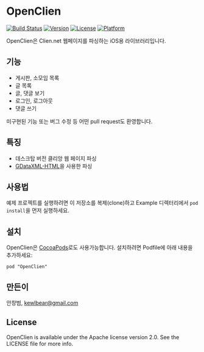 # OpenClien

[![Build Status](https://travis-ci.org/kewlbear/OpenClien.png?branch=master)](https://travis-ci.org/kewlbear/OpenClien)
[![Version](https://img.shields.io/cocoapods/v/OpenClien.svg?style=flat)](http://cocoadocs.org/docsets/OpenClien)
[![License](https://img.shields.io/cocoapods/l/OpenClien.svg?style=flat)](http://cocoadocs.org/docsets/OpenClien)
[![Platform](https://img.shields.io/cocoapods/p/OpenClien.svg?style=flat)](http://cocoadocs.org/docsets/OpenClien)

OpenClien은 Clien.net 웹페이지를 파싱하는 iOS용 라이브러리입니다.

## 기능

* 게시판, 소모임 목록
* 글 목록
* 글, 댓글 보기
* 로그인, 로그아웃
* 댓글 쓰기

미구현된 기능 또는 버그 수정 등 어떤 pull request도 환영합니다.

## 특징

* 데스크탑 버전 클리앙 웹 페이지 파싱
* [GDataXML-HTML](http://github.com/graetzer/GDataXML-HTML)을 사용한 파싱

## 사용법

예제 프로젝트를 실행하려면 이 저장소를 복제(clone)하고 Example 디렉터리에서 `pod install`을 먼저 실행하세요.

## 설치

OpenClien은 [CocoaPods](http://cocoapods.org)로도 사용가능합니다. 설치하려면 Podfile에 아래 내용을 추가하세요:

    pod "OpenClien"

## 만든이

안창범, kewlbear@gmail.com

## License

OpenClien is available under the Apache license version 2.0. See the LICENSE file for more info.
